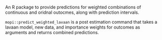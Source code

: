 An R package to provide predictions for weighted combinations of continuous and oridnal outocmes, along with prediction intervals.

`mopi::predict_weighted_lavaan` is a post estimation command that takes a lavaan model, new data, and importance weights for outcomes as arguments and returns combined predictions.

